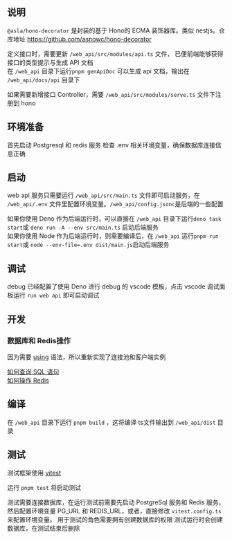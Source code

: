 ## 说明

`@asla/hono-decorator` 是封装的基于 Hono的 ECMA 装饰器库。类似 nestjs。仓库地址 https://github.com/asnowc/hono-decorator

定义接口时，需要更新 `/web_api/src/modules/api.ts` 文件， 已便前端能够获得接口的类型提示与生成 API 文档\
在 `/web_api` 目录下运行`pnpm genApiDoc` 可以生成 api 文档，输出在 `/web_api/docs/api` 目录下

如果需要新增接口 Controller，需要 `/web_api/src/modules/serve.ts` 文件下注册到 hono

## 环境准备

首先启动 Postgresql 和 redis 服务
检查 .env 相关环境变量，确保数据库连接信息正确

## 启动

web api 服务只需要运行 `/web_api/src/main.ts` 文件即可启动服务，在 `/web_api/.env` 文件里配置环境变量。`/web_api/config.jsonc`是后端的一些配置

如果你使用 Deno 作为后端运行时，可以直接在 `/web_api` 目录下运行`deno task start`或 `deno run -A --env src/main.ts` 启动后端服务\
如果你使用 Node 作为后端运行时，则需要编译后，在 `/web_api` 运行`pnpm run start`或 `node --env-file=.env dist/main.js`启动后端服务

## 调试

debug 已经配置了使用 Deno 进行 debug 的 vscode 模板，点击 vscode 调试面板运行 `run web api` 即可启动调试

## 开发

### 数据库和 Redis操作

因为需要 [using](https://github.com/tc39/proposal-using-enforcement) 语法，所以重新实现了连接池和客户端实例

[如何查询 SQL 语句](../docs/查询SQL语句.md)\
[如何操作 Redis](../docs/查询SQL语句.md)

## 编译

在 `/web_api` 目录下运行 `pnpm build` ，这将编译 ts文件输出到 `/web_api/dist` 目录

## 测试

测试框架使用 [vitest](https://cn.vitest.dev/)

运行 `pnpm test` 将启动测试

测试需要连接数据库，在运行测试前需要先启动 PostgreSql 服务和 Redis 服务， 然后配置环境变量 PG_URL 和 REDIS_URL，或者，直接修改
`vitest.config.ts` 来配置环境变量。 用于测试的角色需要拥有创建数据库的权限 测试运行时会创建数据库，在测试结束后删除
